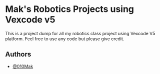 # Mak's Robotics Projects using Vexcode v5

This is a project dump for all my robotics class project using Vexcode V5 platform. Feel free to use any code but please give credit. 


## Authors

- [@010Mak](https://github.com/010Mak)


